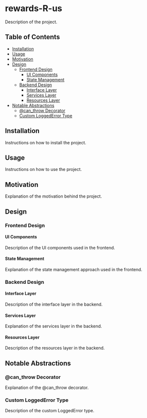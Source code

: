 # rewards-R-us

Description of the project.

## Table of Contents

- [Installation](#installation)
- [Usage](#usage)
- [Motivation](#motivation)
- [Design](#design)
  - [Frontend Design](#frontend-design)
    - [UI Components](#ui-components)
    - [State Management](#state-management)
  - [Backend Design](#backend-design)
    - [Interface Layer](#interface-layer)
    - [Services Layer](#services-layer)
    - [Resources Layer](#resources-layer)
- [Notable Abstractions](#notable-abstractions)
  - [@can_throw Decorator](#can-throw-decorator)
  - [Custom LoggedError Type](#custom-loggederror-type)

## Installation

Instructions on how to install the project.

## Usage

Instructions on how to use the project.

## Motivation

Explanation of the motivation behind the project.

## Design

### Frontend Design

#### UI Components

Description of the UI components used in the frontend.

#### State Management

Explanation of the state management approach used in the frontend.

### Backend Design

#### Interface Layer

Description of the interface layer in the backend.

#### Services Layer

Explanation of the services layer in the backend.

#### Resources Layer

Description of the resources layer in the backend.

## Notable Abstractions

### @can_throw Decorator

Explanation of the @can_throw decorator.

### Custom LoggedError Type

Description of the custom LoggedError type.
